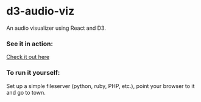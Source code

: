 # d3-audio-viz

An audio visualizer using React and D3.

### See it in action:

[Check it out here](https://codepen.io/snackthyme/pen/VjzjrJ)

### To run it yourself:

Set up a simple fileserver (python, ruby, PHP, etc.),  point your browser to it and go to town.
